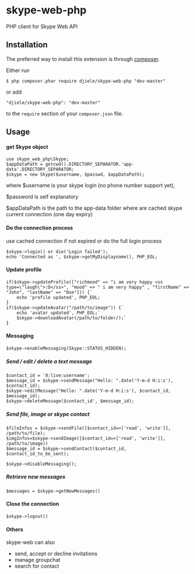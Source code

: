 # skype-web-php
PHP client for Skype Web API

## Installation

The preferred way to install this extension is through [composer](http://getcomposer.org/download/).

Either run

```
$ php composer.phar require djiele/skype-web-php "dev-master"
```

or add

```
"djiele/skype-web-php": "dev-master"
```

to the `require` section of your `composer.json` file.

## Usage

#### get Skype object

```
use skype_web_php\Skype;
$appDataPath = getcwd().DIRECTORY_SEPARATOR.'app-data'.DIRECTORY_SEPARATOR;
$skype = new Skype($username, $passwd, $appDataPath);
```

where $username is your skype login (no phone number support yet),

$password is self explanatory

$appDataPath is the path to the app-data folder where are cached skype current connection (one day expiry)

#### Do the connection process

use cached connection if not expired or do the full login process
```
$skype->login() or die('Login failed');
echo 'Connected as ', $skype->getMyDisplayname(), PHP_EOL;
```

#### Update profile
```
if($skype->updateProfile(["richmood" => "i am very happy <ss type=\"laugh\">:D</ss>", "mood" => " i am very happy" , "firstName" => "John", "lastName" => "Doe"])) {`
	echo 'profile updated', PHP_EOL;
}
if($skype->updateAvatar("/path/to/image")) {`
	echo 'avatar updated', PHP_EOL;`
	$skype->downloadAvatar(/path/to/folder/);`
}
```

#### Messaging
```
$skype->enableMessaging(Skype::STATUS_HIDDEN);
```
##### Send / edit / delete a text message

```
$contact_id = '8:live:username';
$message_id = $skype->sendMessage("Hello: ".date('Y-m-d H:i:s'), $contact_id);
$skype->editMessage("Hello: ".date('Y-m-d H:i:s'), $contact_id, $message_id);
$skype->deleteMessage($contact_id', $message_id);
```
##### Send file, image or skype contact

```
$fileInfos = $skype->sendFile([$contact_id=>['read', 'write']], /path/to/file);
$imgInfos=$skype->sendImage([$contact_id=>['read', 'write']], /path/to/image))
$message_id = $skype->sendContact($contact_id,  $contact_id_to_be_sent);

$skype->disableMessaging();
```
##### Retrieve new messages
```
$messages = $skype->getNewMessages()
```
#### Close the connection

```
$skype->logout()
```

#### Others

skype-web can also

- send, accept or decline invitations
- manage groupchat
- search for contact

